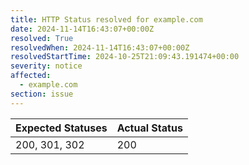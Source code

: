 ```yaml
---
title: HTTP Status resolved for example.com
date: 2024-11-14T16:43:07+00:00Z
resolved: True
resolvedWhen: 2024-11-14T16:43:07+00:00Z
resolvedStartTime: 2024-10-25T21:09:43.191474+00:00
severity: notice
affected:
  - example.com
section: issue
---
```


| Expected Statuses | Actual Status  |
|-------------------|----------------|
| 200, 301, 302 | 200 |
